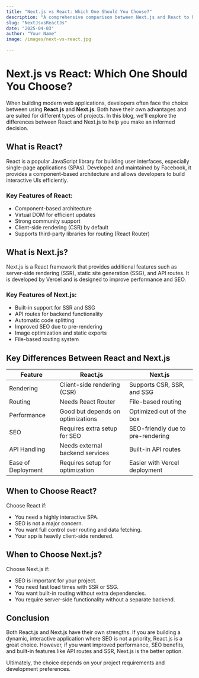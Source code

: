 ```yaml
---
title: "Next.js vs React: Which One Should You Choose?"
description: "A comprehensive comparison between Next.js and React to help you decide which one is best for your project."
slug: "NextJsvsReactJs"
date: "2025-04-03"
author: "Your Name"
image: /images/next-vs-react.jpg

---
```


# Next.js vs React: Which One Should You Choose?

When building modern web applications, developers often face the choice between using **React.js** and **Next.js**. Both have their own advantages and are suited for different types of projects. In this blog, we'll explore the differences between React and Next.js to help you make an informed decision.

## What is React?
React is a popular JavaScript library for building user interfaces, especially single-page applications (SPAs). Developed and maintained by Facebook, it provides a component-based architecture and allows developers to build interactive UIs efficiently.

### Key Features of React:
- Component-based architecture
- Virtual DOM for efficient updates
- Strong community support
- Client-side rendering (CSR) by default
- Supports third-party libraries for routing (React Router)

## What is Next.js?
Next.js is a React framework that provides additional features such as server-side rendering (SSR), static site generation (SSG), and API routes. It is developed by Vercel and is designed to improve performance and SEO.

### Key Features of Next.js:
- Built-in support for SSR and SSG
- API routes for backend functionality
- Automatic code splitting
- Improved SEO due to pre-rendering
- Image optimization and static exports
- File-based routing system

## Key Differences Between React and Next.js

| Feature | React.js | Next.js |
|---------|---------|---------|
| Rendering | Client-side rendering (CSR) | Supports CSR, SSR, and SSG |
| Routing | Needs React Router | File-based routing |
| Performance | Good but depends on optimizations | Optimized out of the box |
| SEO | Requires extra setup for SEO | SEO-friendly due to pre-rendering |
| API Handling | Needs external backend services | Built-in API routes |
| Ease of Deployment | Requires setup for optimization | Easier with Vercel deployment |

## When to Choose React?
Choose React if:
- You need a highly interactive SPA.
- SEO is not a major concern.
- You want full control over routing and data fetching.
- Your app is heavily client-side rendered.

## When to Choose Next.js?
Choose Next.js if:
- SEO is important for your project.
- You need fast load times with SSR or SSG.
- You want built-in routing without extra dependencies.
- You require server-side functionality without a separate backend.

## Conclusion
Both React.js and Next.js have their own strengths. If you are building a dynamic, interactive application where SEO is not a priority, React.js is a great choice. However, if you want improved performance, SEO benefits, and built-in features like API routes and SSR, Next.js is the better option.

Ultimately, the choice depends on your project requirements and development preferences.
